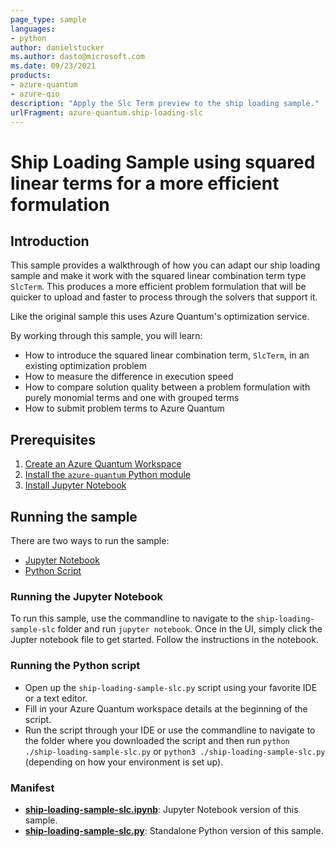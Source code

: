 ```yaml
---
page_type: sample
languages:
- python
author: danielstocker
ms.author: dasto@microsoft.com
ms.date: 09/23/2021
products:
- azure-quantum
- azure-qio
description: "Apply the Slc Term preview to the ship loading sample."
urlFragment: azure-quantum.ship-loading-slc
---
```


# Ship Loading Sample using squared linear terms for a more efficient formulation

## Introduction

This sample provides a walkthrough of how you can adapt our ship loading sample and make it work with the squared linear combination term type `SlcTerm`. This produces a more efficient problem formulation that will be quicker to upload and faster to process through the solvers that support it. 

Like the original sample this uses Azure Quantum's optimization service.

By working through this sample, you will learn:
- How to introduce the squared linear combination term, `SlcTerm`, in an existing optimization problem
- How to measure the difference in execution speed
- How to compare solution quality between a problem formulation with purely monomial terms and one with grouped terms
- How to submit problem terms to Azure Quantum

## Prerequisites

1. [Create an Azure Quantum Workspace](https://docs.microsoft.com/azure/quantum/how-to-create-quantum-workspaces-with-the-azure-portal)
2. [Install the `azure-quantum` Python module](https://docs.microsoft.com/azure/quantum/optimization-install-sdk)
3. [Install Jupyter Notebook](https://jupyter.org/install)

## Running the sample

There are two ways to run the sample:

- [Jupyter Notebook](./ship-loading-sample-slc.ipynb)
- [Python Script](./ship-loading-sample-slc.py)

### Running the Jupyter Notebook

To run this sample, use the commandline to navigate to the `ship-loading-sample-slc` folder and run `jupyter notebook`.
Once in the UI, simply click the Jupter notebook file to get started. Follow the instructions in the notebook.

### Running the Python script

- Open up the `ship-loading-sample-slc.py` script using your favorite IDE or a text editor.
- Fill in your Azure Quantum workspace details at the beginning of the script.
- Run the script through your IDE or use the commandline to navigate to the folder where you downloaded the script and then run `python ./ship-loading-sample-slc.py` or `python3 ./ship-loading-sample-slc.py` (depending on how your environment is set up).

### Manifest

- **[ship-loading-sample-slc.ipynb](https://github.com/microsoft/qio-samples/blob/main/samples/ship-loading-slc/ship-loading-sample-slc.ipynb)**: Jupyter Notebook version of this sample.
- **[ship-loading-sample-slc.py](https://github.com/microsoft/qio-samples/blob/main/samples/ship-loading-slc/ship-loading-sample-slc.py)**: Standalone Python version of this sample.
